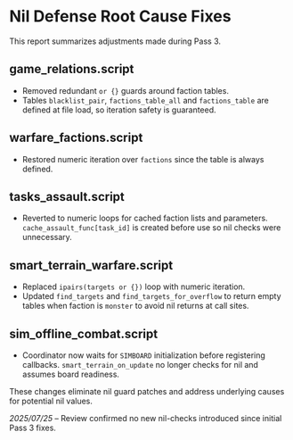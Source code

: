 # Nil Defense Root Cause Fixes

This report summarizes adjustments made during Pass 3.

## game_relations.script
- Removed redundant `or {}` guards around faction tables.
- Tables `blacklist_pair`, `factions_table_all` and `factions_table` are defined at file load, so iteration safety is guaranteed.

## warfare_factions.script
- Restored numeric iteration over `factions` since the table is always defined.

## tasks_assault.script
- Reverted to numeric loops for cached faction lists and parameters. `cache_assault_func[task_id]` is created before use so nil checks were unnecessary.

## smart_terrain_warfare.script
- Replaced `ipairs(targets or {})` loop with numeric iteration.
- Updated `find_targets` and `find_targets_for_overflow` to return empty tables when faction is `monster` to avoid nil returns at call sites.

## sim_offline_combat.script
- Coordinator now waits for `SIMBOARD` initialization before registering callbacks. `smart_terrain_on_update` no longer checks for nil and assumes board readiness.

These changes eliminate nil guard patches and address underlying causes for potential nil values.

*2025/07/25* – Review confirmed no new nil-checks introduced since initial Pass 3 fixes.
